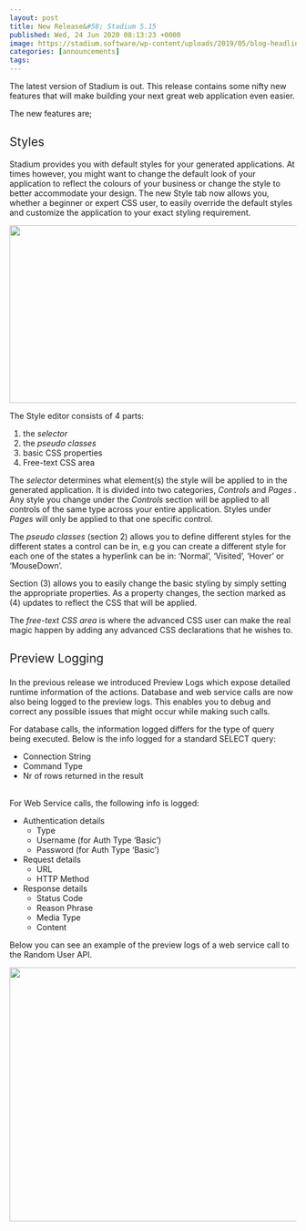 ```yaml
---
layout: post
title: New Release&#58; Stadium 5.15
published: Wed, 24 Jun 2020 08:13:23 +0000
image: https://stadium.software/wp-content/uploads/2019/05/blog-headliners-02-650x350.jpg
categories: [announcements]
tags: 
---
```


<p>The latest version of Stadium is out. This release contains some nifty new features that will make building your next great web application even easier.</p>
<p>The new features are;</p>
<h2>
<span style="font-weight: 400;">Styles</span>
</h2>
<p>
<span style="font-weight: 400;">Stadium provides you with default styles for your generated applications. At times however, you might want to change the default look of your application to reflect the colours of your business or change the style to better accommodate your design. The new Style tab now allows you, whether a beginner or expert CSS user, to easily override the default styles and customize the application to your exact styling requirement.</span>
</p>
<p>
<img loading="lazy" class="wp-image-1641 alignnone" src="https://stadium.software/wp-content/uploads/2020/06/2020-04-14_15h44_39-1-300x156.png" alt="" width="600" height="312" srcset="https://stadium.software/wp-content/uploads/2020/06/2020-04-14_15h44_39-1-300x156.png 300w, https://stadium.software/wp-content/uploads/2020/06/2020-04-14_15h44_39-1-1024x532.png 1024w, https://stadium.software/wp-content/uploads/2020/06/2020-04-14_15h44_39-1-768x399.png 768w, https://stadium.software/wp-content/uploads/2020/06/2020-04-14_15h44_39-1-1536x798.png 1536w, https://stadium.software/wp-content/uploads/2020/06/2020-04-14_15h44_39-1-650x338.png 650w, https://stadium.software/wp-content/uploads/2020/06/2020-04-14_15h44_39-1.png 1920w" sizes="(max-width: 600px) 100vw, 600px"/>
</p>
<p>
<span style="font-weight: 400;">The Style editor consists of 4 parts:</span>
</p>
<ol>
<li style="font-weight: 400;">
<span style="font-weight: 400;">the </span>
<i>
<span style="font-weight: 400;">selector</span>
</i>
</li>
<li style="font-weight: 400;">
<span style="font-weight: 400;">the </span>
<i>
<span style="font-weight: 400;">pseudo classes</span>
</i>
</li>
<li style="font-weight: 400;">
<span style="font-weight: 400;">basic CSS properties</span>
</li>
<li style="font-weight: 400;">
<span style="font-weight: 400;">Free-text CSS area</span>
</li>
</ol>
<p>
<span style="font-weight: 400;">The </span>
<i>
<span style="font-weight: 400;">selector</span>
</i>
<span style="font-weight: 400;"> determines what element(s) the style will be applied to in the generated application. It is divided into two categories, </span>
<i>
<span style="font-weight: 400;">Controls</span>
</i>
<span style="font-weight: 400;"> and </span>
<i>
<span style="font-weight: 400;">Pages</span>
</i>
<span style="font-weight: 400;">. Any style you change under the </span>
<i>
<span style="font-weight: 400;">Controls</span>
</i>
<span style="font-weight: 400;"> section will be applied to all controls of the same type across your entire application. Styles under </span>
<i>
<span style="font-weight: 400;">Pages</span>
</i>
<span style="font-weight: 400;"> will only be applied to that one specific control. </span>
</p>
<p>
<span style="font-weight: 400;">The </span>
<i>
<span style="font-weight: 400;">pseudo classes</span>
</i>
<span style="font-weight: 400;"> (section 2) allows you to define different styles for the different states a control can be in, e.g you can create a different style for each one of the states a hyperlink can be in: ‘Normal’, ‘Visited’, ‘Hover’ or ‘MouseDown’.</span>
</p>
<p>
<span style="font-weight: 400;">Section (3) allows you to easily change the basic styling by simply setting the appropriate properties. As a property changes, the section marked as (4) updates to reflect the CSS that will be applied. </span>
</p>
<p>
<span style="font-weight: 400;">The </span>
<i>
<span style="font-weight: 400;">free-text CSS area </span>
</i>
<span style="font-weight: 400;">is where the advanced CSS user can make the real magic happen by adding any advanced CSS declarations that he wishes to.</span>
</p>
<h2>
<span style="font-weight: 400;">
</p>
<p>Preview Logging</span>
</h2>
<p>
<span style="font-weight: 400;">In the previous release we introduced Preview Logs which expose detailed runtime information of the actions. Database and web service calls are now also being logged to the preview logs. This enables you to debug and correct any possible issues that might occur while making such calls. </span>
</p>
<p>
<span style="font-weight: 400;">For database calls, the information logged differs for the type of query being executed. Below is the info logged for a standard SELECT query:</span>
</p>
<ul>
<li style="font-weight: 400;">
<span style="font-weight: 400;">Connection String</span>
</li>
<li style="font-weight: 400;">
<span style="font-weight: 400;">Command Type</span>
</li>
<li style="font-weight: 400;">
<span style="font-weight: 400;">Nr of rows returned in the result</span>
</li>
</ul>
<p>
<span style="font-weight: 400;">
<br/>
For Web Service calls, the following info is logged:</span>
</p>
<ul>
<li style="font-weight: 400;">
<span style="font-weight: 400;">Authentication details</span>
<ul>
<li style="font-weight: 400;">
<span style="font-weight: 400;">Type </span>
</li>
<li style="font-weight: 400;">
<span style="font-weight: 400;">Username (for Auth Type ‘Basic’)</span>
</li>
<li style="font-weight: 400;">
<span style="font-weight: 400;">Password (for Auth Type ‘Basic’)</span>
</li>
</ul>
</li>
<li style="font-weight: 400;">
<span style="font-weight: 400;">Request details</span>
<ul>
<li style="font-weight: 400;">
<span style="font-weight: 400;">URL</span>
</li>
<li style="font-weight: 400;">
<span style="font-weight: 400;">HTTP Method</span>
</li>
</ul>
</li>
<li style="font-weight: 400;">
<span style="font-weight: 400;">Response details</span>
<ul>
<li style="font-weight: 400;">
<span style="font-weight: 400;">Status Code</span>
</li>
<li style="font-weight: 400;">
<span style="font-weight: 400;">Reason Phrase</span>
</li>
<li style="font-weight: 400;">
<span style="font-weight: 400;">Media Type</span>
</li>
<li style="font-weight: 400;">
<span style="font-weight: 400;">Content</span>
</li>
</ul>
</li>
</ul>
<p>
<span style="font-weight: 400;">Below you can see an example of the preview logs of a web service call to the Random User API.</span>
</p>
<p>
<img loading="lazy" class="alignnone wp-image-1644" src="https://stadium.software/wp-content/uploads/2020/06/2020-04-14_17h02_08-1-300x223.png" alt="" width="600" height="446" srcset="https://stadium.software/wp-content/uploads/2020/06/2020-04-14_17h02_08-1-300x223.png 300w, https://stadium.software/wp-content/uploads/2020/06/2020-04-14_17h02_08-1-1024x761.png 1024w, https://stadium.software/wp-content/uploads/2020/06/2020-04-14_17h02_08-1-768x571.png 768w, https://stadium.software/wp-content/uploads/2020/06/2020-04-14_17h02_08-1-650x483.png 650w, https://stadium.software/wp-content/uploads/2020/06/2020-04-14_17h02_08-1.png 1161w" sizes="(max-width: 600px) 100vw, 600px"/>
</p>
